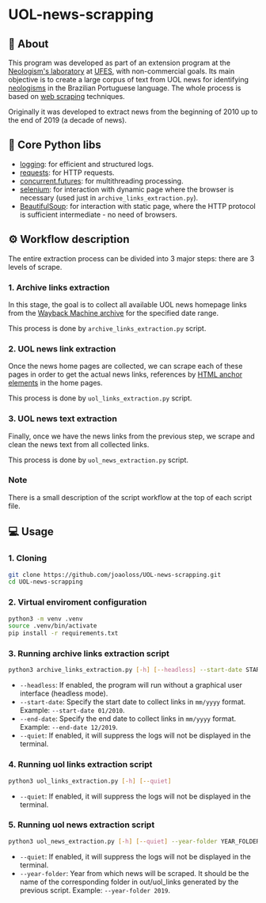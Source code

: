 # UOL-news-scrapping

## 📝 About

This program was developed as part of an extension program at the [Neologism's laboratory](https://www.neoscopio.com.br/) at [UFES](https://www.ufes.br/), with non-commercial goals. Its main objective is to create a large corpus of text from UOL news for identifying [neologisms](https://en.wikipedia.org/wiki/Neologism) in the Brazilian Portuguese language. The whole process is based on [web scraping](https://pt.wikipedia.org/wiki/Web_scraping) techniques.

Originally it was developed to extract news from the beginning of 2010 up to the end of 2019 (a decade of news).

## 🐍 Core Python libs

- [logging](https://docs.python.org/3/library/logging.html): for efficient and structured logs.
- [requests](https://requests.readthedocs.io/en/latest/): for HTTP requests.
- [concurrent.futures](https://docs.python.org/3/library/concurrent.futures.html): for multithreading processing.
- [selenium](https://selenium-python.readthedocs.io/): for interaction with dynamic page where the browser is necessary (used just in `archive_links_extraction.py`).
- [BeautifulSoup](https://www.crummy.com/software/BeautifulSoup/bs4/doc/): for interaction with static page, where the HTTP protocol is sufficient intermediate - no need of browsers.

## ⚙️ Workflow description

The entire extraction process can be divided into 3 major steps: there are 3 levels of scrape.

### 1. Archive links extraction

In this stage, the goal is to collect all available UOL news homepage links from the [Wayback Machine archive](https://help.archive.org/help/using-the-wayback-machine/) for the specified date range.

This process is done by `archive_links_extraction.py` script.

### 2. UOL news link extraction

Once the news home pages are collected, we can scrape each of these pages in order to get the actual news links, references by [HTML anchor elements](https://developer.mozilla.org/en-US/docs/Web/HTML/Reference/Elements/a) in the home pages.

This process is done by `uol_links_extraction.py` script.

### 3. UOL news text extraction

Finally, once we have the news links from the previous step, we scrape and clean the news text from all collected links.

This process is done by `uol_news_extraction.py` script.

### Note

There is a small description of the script workflow at the top of each script file.

## 💻 Usage

### 1. Cloning

```bash
git clone https://github.com/joaoloss/UOL-news-scrapping.git
cd UOL-news-scrapping
```

### 2. Virtual enviroment configuration

```bash
python3 -m venv .venv
source .venv/bin/activate
pip install -r requirements.txt
```

### 3. Running archive links extraction script

```bash
python3 archive_links_extraction.py [-h] [--headless] --start-date START_DATE --end-date END_DATE [--quiet]
```

- `--headless`: If enabled, the program will run without a graphical user interface (headless mode).
- `--start-date`: Specify the start date to collect links in `mm/yyyy` format. Example: `--start-date 01/2010`.
- `--end-date`: Specify the end date to collect links in `mm/yyyy` format. Example: `--end-date 12/2019`.
- `--quiet`: If enabled, it will suppress the logs will not be displayed in the terminal.

### 4. Running uol links extraction script

```bash
python3 uol_links_extraction.py [-h] [--quiet]
```

- `--quiet`: If enabled, it will suppress the logs will not be displayed in the terminal.

### 5. Running uol news extraction script

```bash
python3 uol_news_extraction.py [-h] [--quiet] --year-folder YEAR_FOLDER
```

- `--quiet`: If enabled, it will suppress the logs will not be displayed in the terminal.
- `--year-folder`: Year from which news will be scraped. It should be the name of the corresponding folder in out/uol_links generated by the previous script. Example: `--year-folder 2019`.